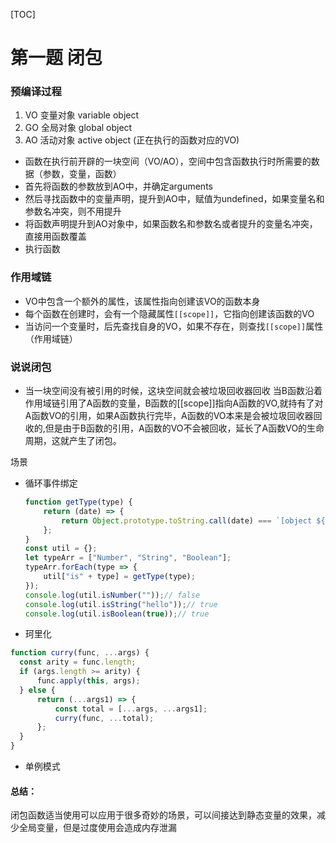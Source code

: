 [TOC]

# 第一题 闭包
### 预编译过程
1. VO 变量对象 variable object
2. GO 全局对象 global object
3. AO 活动对象 active object (正在执行的函数对应的VO)
- 函数在执行前开辟的一块空间（VO/AO），空间中包含函数执行时所需要的数据（参数，变量，函数）
- 首先将函数的参数放到AO中，并确定arguments
- 然后寻找函数中的变量声明，提升到AO中，赋值为undefined，如果变量名和参数名冲突，则不用提升
- 将函数声明提升到AO对象中，如果函数名和参数名或者提升的变量名冲突，直接用函数覆盖
- 执行函数

### 作用域链
 - VO中包含一个额外的属性，该属性指向创建该VO的函数本身
 - 每个函数在创建时，会有一个隐藏属性```[[scope]]```，它指向创建该函数的VO
 - 当访问一个变量时，后先查找自身的VO，如果不存在，则查找```[[scope]]```属性（作用域链）

### 说说闭包
 - 当一块空间没有被引用的时候，这块空间就会被垃圾回收器回收 
当B函数沿着作用域链引用了A函数的变量，B函数的[[scope]]指向A函数的VO,就持有了对A函数VO的引用，如果A函数执行完毕，A函数的VO本来是会被垃圾回收器回收的,但是由于B函数的引用，A函数的VO不会被回收，延长了A函数VO的生命周期，这就产生了闭包。

场景
 - 循环事件绑定

   ```js
   function getType(type) {
       return (date) => {
           return Object.prototype.toString.call(date) === `[object ${type}]`;
       };
   }
   const util = {};
   let typeArr = ["Number", "String", "Boolean"];
   typeArr.forEach(type => {
       util["is" + type] = getType(type);
   });
   console.log(util.isNumber(""));// false
   console.log(util.isString("hello"));// true
   console.log(util.isBoolean(true));// true
   ```

 - 珂里化
  ```js
  function curry(func, ...args) {
    const arity = func.length;
    if (args.length >= arity) {
        func.apply(this, args);
    } else {
        return (...args1) => {
            const total = [...args, ...args1];
            curry(func, ...total);
        };
    }
}
  ```
- 单例模式
#### 总结：
闭包函数适当使用可以应用于很多奇妙的场景，可以间接达到静态变量的效果，减少全局变量，但是过度使用会造成内存泄漏
